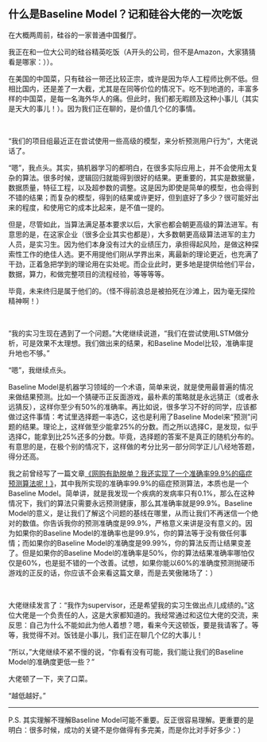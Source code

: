 ## 什么是Baseline Model？记和硅谷大佬的一次吃饭

在大概两周前，硅谷的一家普通中国餐厅。

我正在和一位大公司的硅谷精英吃饭（A开头的公司，但不是Amazon，大家猜猜看是哪家：））。

在美国的中国菜，只有硅谷一带还比较正宗，或许是因为华人工程师比例不低。但相比国内，还是差了一大截，尤其是在同等价位的情况下。吃不到地道的，丰富多样的中国菜，是每一名海外华人的痛。但此时，我们都无暇顾及这种小事儿（其实是天大的事儿！）。因为我们正在聊的，是价值几个亿的事情。

<br/>

“我们的项目组最近正在尝试使用一些高级的模型，来分析预测用户行为”，大佬说话了。

“嗯”，我点头。其实，搞机器学习的都明白，在很多实际应用上，并不会使用太复杂的算法。很多时候，逻辑回归就能得到很好的结果。更重要的，其实是数据量，数据质量，特征工程，以及超参数的调整。这是因为即使是简单的模型，也会得到不错的结果；而复杂的模型，得到的结果或许更好，但到底好了多少？很可能好出来的程度，和使用它的成本比起来，是不值一提的。

但是，尽管如此，当算法满足基本要求以后，大家也都会朝更高级的算法进军。有意思的是，在这家企业（很多企业其实也都是），大多数朝更高级算法进军的主力人员，是实习生。因为他们本身没有过大的业绩压力，承担得起风险，是做这种探索性工作的绝佳人选。更不用提他们刚从学界出来，离最新的理论更近，也充满了干劲，正着急把学到的理论用在实处呢。而企业此时，更多地是提供给他们平台，数据，算力，和做完整项目的流程经验，等等等等。

毕竟，未来终归是属于他们的。（怪不得前浪总是被拍死在沙滩上，因为毫无探险精神啊！）

<br/>

“我的实习生现在遇到了一个问题。”大佬继续说道，“我们在尝试使用LSTM做分析，可是效果不太理想。我们做出来的结果，和Baseline Model比较，准确率提升地也不够。”

“嗯”，我继续点头。

Baseline Model是机器学习领域的一个术语，简单来说，就是使用最普遍的情况来做结果预测。比如一个猜硬币正反面游戏，最朴素的策略就是永远猜正（或者永远猜反），这样你至少有50%的准确率。再比如说，很多学习不好的同学，应该都做过这件事情：考试里选择题一率选C，这也是利用了Baseline Model来“预测”问题的结果。理论上，这样做至少能拿25%的分数。而之所以选择C，是发现，似乎选择C，能拿到比25%还多的分数。毕竟，选择题的答案不是真正的随机分布的。有意思的是，在极个别的情况下，这样做的考分比另一部分同学正儿八经地答题，得分还高。

我之前曾经写了一篇文章[《网购有助脱单？我还实现了一个准确率99.9%的癌症预测算法呢！》](2017-09-02/)，其中我所实现的准确率99.9%的癌症预测算法，本质也是一个Baseline Model。简单讲，就是我发现一个疾病的发病率只有0.1%，那么在这种情况下，我们的算法只需要永远预测健康，那么其准确率就是99.9%。Baseline Model的意义，是让我们了解这个问题的基线在哪里，从而让我们不再迷信一个绝对的数值。你告诉我你的预测准确度是99.9%，严格意义来讲是没有意义的。因为如果你的Baseline Model的准确率也是99.9%，你的算法等于没有做任何事情；而如果你的Baseline Model的准确度是99.99%，你的算法反而让结果变差了。但是如果你的Baseline Model的准确率是50%，你的算法结果准确率哪怕仅仅是60%，也是挺不错的一个改善。试想，如果你能以60%的准确度预测抛硬币游戏的正反的话，你应该不会来看这篇文章，而是去笑傲赌场了：） 

<br/>

大佬继续发言了：“我作为supervisor，还是希望我的实习生做出点儿成绩的。”这位大佬是一个负责任的人，这是大家都知道的。我经常通过和这位大佬的交流，来反思：自己为什么不能如此为他人着想？嗯，看来今天这顿饭，要是我请客了。等等，我觉得不对。饭钱是小事儿，我们正在聊几个亿的大事儿！

“所以，”大佬继续不紧不慢的说，“你看有没有可能，我们能让我们的Baseline Model的准确度更低一些？”

大佬顿了一下，夹了口菜。

“越低越好。”

---

P.S. 其实理解不理解Baseline Model可能不重要。反正很容易理解。更重要的是明白：很多时候，成功的关键不是你做得有多完美，而是你比对手好多少：）
